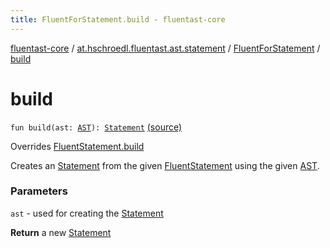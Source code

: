 ```yaml
---
title: FluentForStatement.build - fluentast-core
---
```


[fluentast-core](../../index.html) / [at.hschroedl.fluentast.ast.statement](../index.html) / [FluentForStatement](index.html) / [build](.)

# build

`fun build(ast: `[`AST`](https://help.eclipse.org/neon/topic/org.eclipse.jdt.doc.isv/reference/api/org/eclipse/jdt/core/dom/AST.html)`): `[`Statement`](https://help.eclipse.org/neon/topic/org.eclipse.jdt.doc.isv/reference/api/org/eclipse/jdt/core/dom/Statement.html) [(source)](http://github.com/hschroedl/fluentast/tree/master/core/at.hschroedl.fluentast/ast/statement/ForStatement.kt#L12)

Overrides [FluentStatement.build](../-fluent-statement/build.html)

Creates an [Statement](https://help.eclipse.org/neon/topic/org.eclipse.jdt.doc.isv/reference/api/org/eclipse/jdt/core/dom/Statement.html) from the given [FluentStatement](../-fluent-statement/index.html) using the given [AST](https://help.eclipse.org/neon/topic/org.eclipse.jdt.doc.isv/reference/api/org/eclipse/jdt/core/dom/AST.html).

### Parameters

`ast` - used for creating the [Statement](https://help.eclipse.org/neon/topic/org.eclipse.jdt.doc.isv/reference/api/org/eclipse/jdt/core/dom/Statement.html)

**Return**
a new [Statement](https://help.eclipse.org/neon/topic/org.eclipse.jdt.doc.isv/reference/api/org/eclipse/jdt/core/dom/Statement.html)

